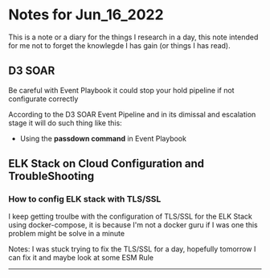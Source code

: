 # Notes for Jun_16_2022

This is a note or a diary for the things I research in a day, this note intended for me not to forget the knowlegde I has gain (or things I has read).

## D3 SOAR

Be careful with Event Playbook it could stop your hold pipeline if not configurate correctly

According to the D3 SOAR Event Pipeline and in its dimissal and escalation stage it will do such thing like this:

- Using the **passdown command** in Event Playbook

## ELK Stack on Cloud Configuration and TroubleShooting

### How to config ELK stack with TLS/SSL

I keep getting troulbe with the configuration of TLS/SSL for the ELK Stack using docker-compose, it is because I'm not a docker guru if I was one this problem might be solve in a minute

Notes: I was stuck trying to fix the TLS/SSL for a day, hopefully tomorrow I can fix it and maybe look at some ESM Rule

---
